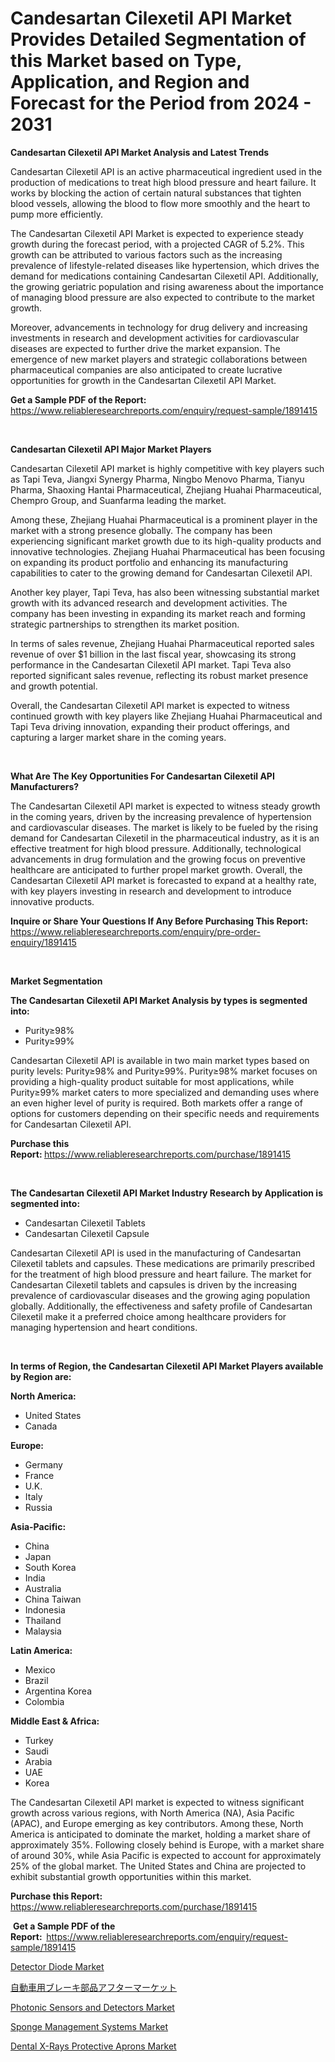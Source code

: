<p><h1>Candesartan Cilexetil API Market Provides Detailed Segmentation of this Market based on Type, Application, and Region and Forecast for the Period from 2024 - 2031</h1></p><p><strong>Candesartan Cilexetil API Market Analysis and Latest Trends</strong></p>
<p><p>Candesartan Cilexetil API is an active pharmaceutical ingredient used in the production of medications to treat high blood pressure and heart failure. It works by blocking the action of certain natural substances that tighten blood vessels, allowing the blood to flow more smoothly and the heart to pump more efficiently.</p><p>The Candesartan Cilexetil API Market is expected to experience steady growth during the forecast period, with a projected CAGR of 5.2%. This growth can be attributed to various factors such as the increasing prevalence of lifestyle-related diseases like hypertension, which drives the demand for medications containing Candesartan Cilexetil API. Additionally, the growing geriatric population and rising awareness about the importance of managing blood pressure are also expected to contribute to the market growth.</p><p>Moreover, advancements in technology for drug delivery and increasing investments in research and development activities for cardiovascular diseases are expected to further drive the market expansion. The emergence of new market players and strategic collaborations between pharmaceutical companies are also anticipated to create lucrative opportunities for growth in the Candesartan Cilexetil API Market.</p></p>
<p><strong>Get a Sample PDF of the Report:&nbsp;</strong> <a href="https://www.reliableresearchreports.com/enquiry/request-sample/1891415">https://www.reliableresearchreports.com/enquiry/request-sample/1891415</a></p>
<p>&nbsp;</p>
<p><strong>Candesartan Cilexetil API Major Market Players</strong></p>
<p><p>Candesartan Cilexetil API market is highly competitive with key players such as Tapi Teva, Jiangxi Synergy Pharma, Ningbo Menovo Pharma, Tianyu Pharma, Shaoxing Hantai Pharmaceutical, Zhejiang Huahai Pharmaceutical, Chempro Group, and Suanfarma leading the market.</p><p>Among these, Zhejiang Huahai Pharmaceutical is a prominent player in the market with a strong presence globally. The company has been experiencing significant market growth due to its high-quality products and innovative technologies. Zhejiang Huahai Pharmaceutical has been focusing on expanding its product portfolio and enhancing its manufacturing capabilities to cater to the growing demand for Candesartan Cilexetil API.</p><p>Another key player, Tapi Teva, has also been witnessing substantial market growth with its advanced research and development activities. The company has been investing in expanding its market reach and forming strategic partnerships to strengthen its market position.</p><p>In terms of sales revenue, Zhejiang Huahai Pharmaceutical reported sales revenue of over $1 billion in the last fiscal year, showcasing its strong performance in the Candesartan Cilexetil API market. Tapi Teva also reported significant sales revenue, reflecting its robust market presence and growth potential.</p><p>Overall, the Candesartan Cilexetil API market is expected to witness continued growth with key players like Zhejiang Huahai Pharmaceutical and Tapi Teva driving innovation, expanding their product offerings, and capturing a larger market share in the coming years.</p></p>
<p>&nbsp;</p>
<p><strong>What Are The Key Opportunities For Candesartan Cilexetil API Manufacturers?</strong></p>
<p><p>The Candesartan Cilexetil API market is expected to witness steady growth in the coming years, driven by the increasing prevalence of hypertension and cardiovascular diseases. The market is likely to be fueled by the rising demand for Candesartan Cilexetil in the pharmaceutical industry, as it is an effective treatment for high blood pressure. Additionally, technological advancements in drug formulation and the growing focus on preventive healthcare are anticipated to further propel market growth. Overall, the Candesartan Cilexetil API market is forecasted to expand at a healthy rate, with key players investing in research and development to introduce innovative products.</p></p>
<p><strong>Inquire or Share Your Questions If Any Before Purchasing This Report:</strong> <a href="https://www.reliableresearchreports.com/enquiry/pre-order-enquiry/1891415">https://www.reliableresearchreports.com/enquiry/pre-order-enquiry/1891415</a></p>
<p>&nbsp;</p>
<p><strong>Market Segmentation</strong></p>
<p><strong>The Candesartan Cilexetil API Market Analysis by types is segmented into:</strong></p>
<p><ul><li>Purity≥98%</li><li>Purity≥99%</li></ul></p>
<p><p>Candesartan Cilexetil API is available in two main market types based on purity levels: Purity≥98% and Purity≥99%. Purity≥98% market focuses on providing a high-quality product suitable for most applications, while Purity≥99% market caters to more specialized and demanding uses where an even higher level of purity is required. Both markets offer a range of options for customers depending on their specific needs and requirements for Candesartan Cilexetil API.</p></p>
<p><strong>Purchase this Report:&nbsp;</strong><a href="https://www.reliableresearchreports.com/purchase/1891415">https://www.reliableresearchreports.com/purchase/1891415</a></p>
<p>&nbsp;</p>
<p><strong>The Candesartan Cilexetil API Market Industry Research by Application is segmented into:</strong></p>
<p><ul><li>Candesartan Cilexetil Tablets</li><li>Candesartan Cilexetil Capsule</li></ul></p>
<p><p>Candesartan Cilexetil API is used in the manufacturing of Candesartan Cilexetil tablets and capsules. These medications are primarily prescribed for the treatment of high blood pressure and heart failure. The market for Candesartan Cilexetil tablets and capsules is driven by the increasing prevalence of cardiovascular diseases and the growing aging population globally. Additionally, the effectiveness and safety profile of Candesartan Cilexetil make it a preferred choice among healthcare providers for managing hypertension and heart conditions.</p></p>
<p>&nbsp;</p>
<p><strong>In terms of Region, the Candesartan Cilexetil API Market Players available by Region are:</strong></p>
<p>
    <p> <strong> North America: </strong>
        <ul>
            <li>United States</li>
            <li>Canada</li>
        </ul>
        </p> 
    <p> <strong> Europe: </strong>
        <ul>
            <li>Germany</li>
            <li>France</li>
            <li>U.K.</li>
            <li>Italy</li>
            <li>Russia</li>
        </ul>
        </p> 
    <p> <strong> Asia-Pacific: </strong>
        <ul>
            <li>China</li>
            <li>Japan</li>
            <li>South Korea</li>
            <li>India</li>
            <li>Australia</li>
            <li>China Taiwan</li>
            <li>Indonesia</li>
            <li>Thailand</li>
            <li>Malaysia</li>
        </ul>
        </p> 
    <p> <strong> Latin America: </strong>
        <ul>
            <li>Mexico</li>
            <li>Brazil</li>
            <li>Argentina Korea</li>
            <li>Colombia</li>
        </ul>
        </p> 
    <p> <strong> Middle East & Africa: </strong>
        <ul>
            <li>Turkey</li>
            <li>Saudi</li>
            <li>Arabia</li>
            <li>UAE</li>
            <li>Korea</li>
        </ul>
    </p>
    </p>
<p><p>The Candesartan Cilexetil API market is expected to witness significant growth across various regions, with North America (NA), Asia Pacific (APAC), and Europe emerging as key contributors. Among these, North America is anticipated to dominate the market, holding a market share of approximately 35%. Following closely behind is Europe, with a market share of around 30%, while Asia Pacific is expected to account for approximately 25% of the global market. The United States and China are projected to exhibit substantial growth opportunities within this market.</p></p>
<p><strong>Purchase this Report: </strong><a href="https://www.reliableresearchreports.com/purchase/1891415">https://www.reliableresearchreports.com/purchase/1891415</a></p>
<p>&nbsp;<strong>Get a Sample PDF of the Report:&nbsp;&nbsp;</strong><a href="https://www.reliableresearchreports.com/enquiry/request-sample/1891415">https://www.reliableresearchreports.com/enquiry/request-sample/1891415</a></p>
<p><strong></strong></p>
<p><p><a href="https://view.publitas.com/reportprime-1/detector-diode-market-with-the-goal-of-estimating-the-market-size-and-future-growth-potential-of-various-market-segments-based-on-component-applications-end-user-and-region/">Detector Diode Market</a></p><p><a href="https://medium.com/@cecuraprangm/%E8%87%AA%E5%8B%95%E8%BB%8A%E3%83%96%E3%83%AC%E3%83%BC%E3%82%AD%E9%83%A8%E5%93%81%E3%82%A2%E3%83%95%E3%82%BF%E3%83%BC%E3%83%9E%E3%83%BC%E3%82%B1%E3%83%83%E3%83%88%E3%81%AE%E5%B8%82%E5%A0%B4%E8%AA%BF%E6%9F%BB%E3%83%AC%E3%83%9D%E3%83%BC%E3%83%88-%E3%81%9D%E3%81%AE%E6%AD%B4%E5%8F%B2%E3%81%A82031%E5%B9%B4%E3%81%BE%E3%81%A7%E3%81%AE%E4%BA%88%E6%B8%AC-f12ade75ea72">自動車用ブレーキ部品アフターマーケット</a></p><p><a href="https://circular-yam-9b9.notion.site/Photonic-Sensors-and-Detectors-Market-Size-Market-Share-and-Global-Market-Analysis-Report-2024-2-429891f4dfbf4dbaa2b0ad3f8f9d89b4">Photonic Sensors and Detectors Market</a></p><p><a href="https://github.com/nicoletavirag/Market-Research-Report-List-2/blob/main/sponge-management-systems-market.md">Sponge Management Systems Market</a></p><p><a href="https://github.com/mauripalmi/Market-Research-Report-List-2/blob/main/dental-x-rays-protective-aprons-market.md">Dental X-Rays Protective Aprons Market</a></p></p>